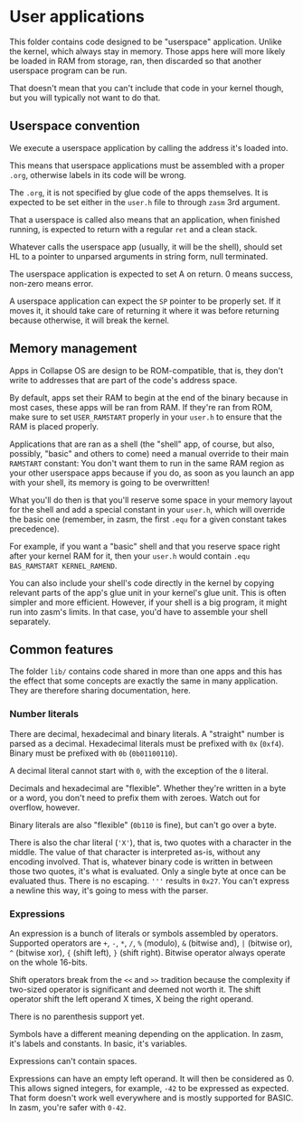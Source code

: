 # User applications

This folder contains code designed to be "userspace" application. Unlike the
kernel, which always stay in memory. Those apps here will more likely be loaded
in RAM from storage, ran, then discarded so that another userspace program can
be run.

That doesn't mean that you can't include that code in your kernel though, but
you will typically not want to do that.

## Userspace convention

We execute a userspace application by calling the address it's loaded into.

This means that userspace applications must be assembled with a proper `.org`,
otherwise labels in its code will be wrong.

The `.org`, it is not specified by glue code of the apps themselves. It is
expected to be set either in the `user.h` file to through `zasm` 3rd argument.

That a userspace is called also means that an application, when finished
running, is expected to return with a regular `ret` and a clean stack.

Whatever calls the userspace app (usually, it will be the shell), should set
HL to a pointer to unparsed arguments in string form, null terminated.

The userspace application is expected to set A on return. 0 means success,
non-zero means error.

A userspace application can expect the `SP` pointer to be properly set. If it
moves it, it should take care of returning it where it was before returning
because otherwise, it will break the kernel.

## Memory management

Apps in Collapse OS are design to be ROM-compatible, that is, they don't write
to addresses that are part of the code's address space.

By default, apps set their RAM to begin at the end of the binary because in
most cases, these apps will be ran from RAM. If they're ran from ROM, make sure
to set `USER_RAMSTART` properly in your `user.h` to ensure that the RAM is
placed properly.

Applications that are ran as a shell (the "shell" app, of course, but also,
possibly, "basic" and others to come) need a manual override to their main
`RAMSTART` constant: You don't want them to run in the same RAM region as your
other userspace apps because if you do, as soon as you launch an app with your
shell, its memory is going to be overwritten!

What you'll do then is that you'll reserve some space in your memory layout for
the shell and add a special constant in your `user.h`, which will override the
basic one (remember, in zasm, the first `.equ` for a given constant takes
precedence).

For example, if you want a "basic" shell and that you reserve space right
after your kernel RAM for it, then your `user.h` would contain
`.equ BAS_RAMSTART KERNEL_RAMEND`.

You can also include your shell's code directly in the kernel by copying
relevant parts of the app's glue unit in your kernel's glue unit. This is often
simpler and more efficient. However, if your shell is a big program, it might
run into zasm's limits. In that case, you'd have to assemble your shell
separately.

## Common features

The folder `lib/` contains code shared in more than one apps and this has the
effect that some concepts are exactly the same in many application. They are
therefore sharing documentation, here.

### Number literals

There are decimal, hexadecimal and binary literals. A "straight" number is
parsed as a decimal. Hexadecimal literals must be prefixed with `0x` (`0xf4`).
Binary must be prefixed with `0b` (`0b01100110`).

A decimal literal cannot start with `0`, with the exception of the `0` literal.

Decimals and hexadecimal are "flexible". Whether they're written in a byte or
a word, you don't need to prefix them with zeroes. Watch out for overflow,
however.

Binary literals are also "flexible" (`0b110` is fine), but can't go over a byte.

There is also the char literal (`'X'`), that is, two quotes with a character in
the middle. The value of that character is interpreted as-is, without any
encoding involved. That is, whatever binary code is written in between those
two quotes, it's what is evaluated. Only a single byte at once can be evaluated
thus. There is no escaping. `'''` results in `0x27`. You can't express a newline
this way, it's going to mess with the parser.

### Expressions

An expression is a bunch of literals or symbols assembled by operators.
Supported operators are `+`, `-`, `*`, `/`, `%` (modulo), `&` (bitwise and),
`|` (bitwise or), `^` (bitwise xor), `{` (shift left), `}` (shift right).
Bitwise operator always operate on the whole 16-bits.

Shift operators break from the `<<` and `>>` tradition because the complexity
if two-sized operator is significant and deemed not worth it. The shift
operator shift the left operand X times, X being the right operand.

There is no parenthesis support yet.

Symbols have a different meaning depending on the application. In zasm, it's
labels and constants. In basic, it's variables.

Expressions can't contain spaces.

Expressions can have an empty left operand. It will then be considered as 0.
This allows signed integers, for example, `-42` to be expressed as expected.
That form doesn't work well everywhere and is mostly supported for BASIC. In
zasm, you're safer with `0-42`.
